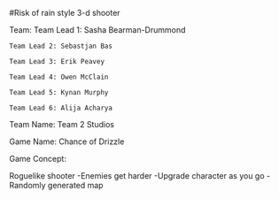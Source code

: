 #Risk of rain style 3-d shooter

Team:
    Team Lead 1: Sasha Bearman-Drummond
    
    Team Lead 2: Sebastjan Bas
    
    Team Lead 3: Erik Peavey
    
    Team Lead 4: Owen McClain
    
    Team Lead 5: Kynan Murphy
    
    Team Lead 6: Alija Acharya
    

Team Name:
    Team 2 Studios

Game Name:
    Chance of Drizzle

Game Concept:

Roguelike shooter
    -Enemies get harder
    -Upgrade character as you go
    -Randomly generated map
